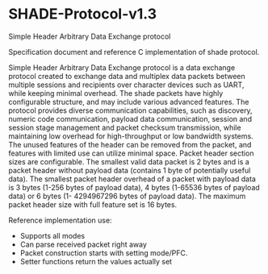 # SHADE-Protocol-v1.3
Simple Header Arbitrary Data Exchange protocol

Specification document and reference C implementation of shade protocol.

Simple Header Arbitrary Data Exchange protocol is a data
exchange protocol created to exchange data and multiplex data packets between
multiple sessions and recipients over character devices such as UART, while
keeping minimal overhead. The shade packets have highly configurable structure,
and may include various advanced features. The protocol provides diverse
communication capabilities, such as discovery, numeric code communication,
payload data communication, session and session stage management and packet
checksum transmission, while maintaining low overhead for high-throughput or
low bandwidth systems. The unused features of the header can be removed from
the packet, and features with limited use can utilize minimal space. Packet header
section sizes are configurable. The smallest valid data packet is 2 bytes and is a
packet header without payload data (contains 1 byte of potentially useful data). The
smallest packet header overhead of a packet with payload data is 3 bytes (1-256
bytes of payload data), 4 bytes (1-65536 bytes of payload data) or 6 bytes (1-
4294967296 bytes of payload data). The maximum packet header size with full
feature set is 16 bytes.

Reference implementation use:
 - Supports all modes
 - Can parse received packet right away
 - Packet construction starts with setting mode/PFC.
 - Setter functions return the values actually set
